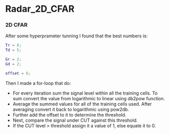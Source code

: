 # Radar_2D_CFAR
### 2D CFAR
After some hyperprameter tunning I found that the best numbers is:

```matlab
Tr = 8; 
Td = 5;

Gr = 2;
Gd = 2;

offset = 6;
```
Then I made a for-loop that do:
- For every iteration sum the signal level within all the training cells. To sum convert the value from logarithmic to linear using db2pow function.
- Average the summed values for all of the training cells used. After averaging convert it back to logarithmic using pow2db.
- Further add the offset to it to determine the threshold.
- Next, compare the signal under CUT against this threshold.
- If the CUT level > threshold assign it a value of 1, else equate it to 0.
